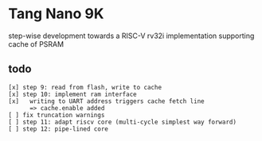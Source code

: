 # Tang Nano 9K

step-wise development towards a RISC-V rv32i implementation supporting cache of PSRAM

## todo
```
[x] step 9: read from flash, write to cache
[x] step 10: implement ram interface
[x]   writing to UART address triggers cache fetch line
      => cache.enable added
[ ] fix truncation warnings
[ ] step 11: adapt riscv core (multi-cycle simplest way forward)
[ ] step 12: pipe-lined core

```